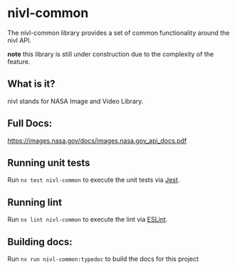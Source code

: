 # nivl-common

The nivl-common library provides a set of common functionality around the nivl API.

**note** this library is still under construction due to the complexity of the feature.

## What is it?

nivl stands for NASA Image and Video Library.

## Full Docs:

https://images.nasa.gov/docs/images.nasa.gov_api_docs.pdf

## Running unit tests

Run `nx test nivl-common` to execute the unit tests via [Jest](https://jestjs.io).

## Running lint

Run `nx lint nivl-common` to execute the lint via [ESLint](https://eslint.org/).

## Building docs:

Run `nx run nivl-common:typedoc` to build the docs for this project
